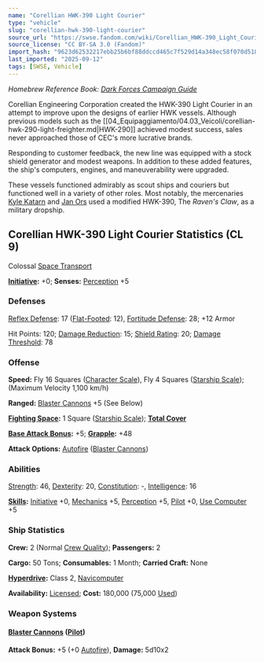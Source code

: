 ```yaml
---
name: "Corellian HWK-390 Light Courier"
type: "vehicle"
slug: "corellian-hwk-390-light-courier"
source_url: "https://swse.fandom.com/wiki/Corellian_HWK-390_Light_Courier"
source_license: "CC BY-SA 3.0 (Fandom)"
import_hash: "9623d62532217ebb25b6bf88ddccd465c7f529d14a348ec58f070d518170d902"
last_imported: "2025-09-12"
tags: [SWSE, Vehicle]
---
```

*Homebrew Reference Book: [Dark Forces Campaign Guide](https://swse.fandom.com/wiki/Dark_Forces_Campaign_Guide)*

Corellian Engineering Corporation created the HWK-390 Light Courier in an attempt to improve upon the designs of earlier HWK vessels. Although previous models such as the [[04_Equipaggiamento/04.03_Veicoli/corellian-hwk-290-light-freighter.md|HWK-290]] achieved modest success, sales never approached those of CEC's more lucrative brands.

Responding to customer feedback, the new line was equipped with a stock shield generator and modest weapons. In addition to these added features, the ship's computers, engines, and maneuverability were upgraded.

These vessels functioned admirably as scout ships and couriers but functioned well in a variety of other roles. Most notably, the mercenaries [Kyle Katarn](https://swse.fandom.com/wiki/Kyle_Katarn) and [Jan Ors](https://swse.fandom.com/wiki/Jan_Ors) used a modified HWK-390, The *Raven's Claw*, as a military dropship.

## Corellian HWK-390 Light Courier Statistics (CL 9)
Colossal [Space Transport](https://swse.fandom.com/wiki/Space_Transport)

**[Initiative](https://swse.fandom.com/wiki/Initiative):** +0; **Senses:** [Perception](https://swse.fandom.com/wiki/Perception) +5
### Defenses
[Reflex Defense](https://swse.fandom.com/wiki/Reflex_Defense_(Vehicles)): 17 ([Flat-Footed](https://swse.fandom.com/wiki/Flat-Footed): 12), [Fortitude Defense](https://swse.fandom.com/wiki/Fortitude_Defense_(Vehicles)): 28; +12 Armor

Hit Points: 120; [Damage Reduction](https://swse.fandom.com/wiki/Damage_Reduction): 15; [Shield Rating](https://swse.fandom.com/wiki/Shield_Rating): 20; [Damage Threshold](https://swse.fandom.com/wiki/Damage_Threshold_(Vehicles)): 78
### Offense
**Speed:** Fly 16 Squares ([Character Scale](https://swse.fandom.com/wiki/Character_Scale)), Fly 4 Squares ([Starship Scale](https://swse.fandom.com/wiki/Starship_Scale)); (Maximum Velocity 1,100 km/h)

**Ranged:** [Blaster Cannons](https://swse.fandom.com/wiki/Blaster_Cannons) +5 (See Below)

**[Fighting Space](https://swse.fandom.com/wiki/Fighting_Space):** 1 Square ([Starship Scale](https://swse.fandom.com/wiki/Starship_Scale)); **[Total Cover](https://swse.fandom.com/wiki/Total_Cover)**

**[Base Attack Bonus](https://swse.fandom.com/wiki/Base_Attack_Bonus):** +5; **[Grapple](https://swse.fandom.com/wiki/Grapple):** +48

**Attack Options:** [Autofire](https://swse.fandom.com/wiki/Autofire_(Vehicle_Combat)) ([Blaster Cannons](https://swse.fandom.com/wiki/Blaster_Cannons))
### Abilities
[Strength](https://swse.fandom.com/wiki/Strength): 46, [Dexterity](https://swse.fandom.com/wiki/Dexterity): 20, [Constitution](https://swse.fandom.com/wiki/Constitution): -, [Intelligence](https://swse.fandom.com/wiki/Intelligence): 16

**[Skills](https://swse.fandom.com/wiki/Skills):** [Initiative](https://swse.fandom.com/wiki/Initiative) +0, [Mechanics](https://swse.fandom.com/wiki/Mechanics) +5, [Perception](https://swse.fandom.com/wiki/Perception) +5, [Pilot](https://swse.fandom.com/wiki/Pilot) +0, [Use Computer](https://swse.fandom.com/wiki/Use_Computer) +5
### Ship Statistics
**Crew:** 2 (Normal [Crew Quality](https://swse.fandom.com/wiki/Crew_Quality)); **Passengers:** 2

**Cargo:** 50 Tons; **Consumables:** 1 Month; **Carried Craft:** None

**[Hyperdrive](https://swse.fandom.com/wiki/Hyperdrive):** Class 2, [Navicomputer](https://swse.fandom.com/wiki/Navicomputer)

**Availability:** [Licensed](https://swse.fandom.com/wiki/Licensed); **Cost:** 180,000 (75,000 [Used](https://swse.fandom.com/wiki/Used))
### Weapon Systems
#### **[Blaster Cannons](https://swse.fandom.com/wiki/Blaster_Cannons) ([Pilot](https://swse.fandom.com/wiki/Pilot_(Vehicle_Combat)))**
**Attack Bonus:** +5 (+0 [Autofire](https://swse.fandom.com/wiki/Autofire_(Vehicle_Combat))), **Damage:** 5d10x2